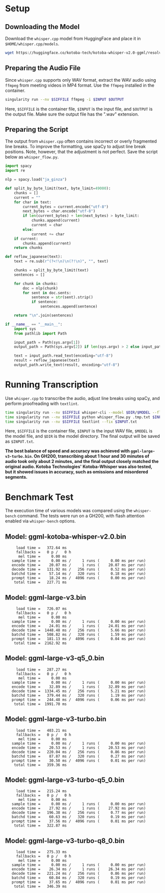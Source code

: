# Setup

## Downloading the Model

Download the `whisper.cpp` model from HuggingFace and place it in `$HOME/whisper.cpp/models`.

```bash
wget https://huggingface.co/kotoba-tech/kotoba-whisper-v2.0-ggml/resolve/main/ggml-large-v3-turbo.bin -P $HOME/whisper.cpp/models
```

## Preparing the Audio File

Since `whisper.cpp` supports only WAV format, extract the WAV audio using `ffmpeg` from meeting videos in MP4 format.
Use the `ffmpeg` installed in the container.

```bash
singularity run --nv $SIFFILE ffmpeg -i $INPUT $OUTPUT
```

Here, `$SIFFILE` is the container file, `$INPUT` is the input file, and `$OUTPUT` is the output file.
Make sure the output file has the ".wav" extension.

## Preparing the Script

The output from `whisper.cpp` often contains incorrect or overly fragmented line breaks.
To improve the formatting, use spaCy to adjust line break positions.
Note, however, that the adjustment is not perfect.
Save the script below as `whisper_flow.py`.

```python
import spacy
import re

nlp = spacy.load("ja_ginza")

def split_by_byte_limit(text, byte_limit=49000):
    chunks = []
    current = ""
    for char in text:
        current_bytes = current.encode("utf-8")
        next_bytes = char.encode("utf-8")
        if len(current_bytes) + len(next_bytes) > byte_limit:
            chunks.append(current)
            current = char
        else:
            current += char
    if current:
        chunks.append(current)
    return chunks

def reflow_japanese(text):
    text = re.sub(r"(?<!\n)\n(?!\n)", "", text)

    chunks = split_by_byte_limit(text)
    sentences = []

    for chunk in chunks:
        doc = nlp(chunk)
        for sent in doc.sents:
            sentence = str(sent).strip()
            if sentence:
                sentences.append(sentence)

    return "\n".join(sentences)

if __name__ == "__main__":
    import sys
    from pathlib import Path

    input_path = Path(sys.argv[1])
    output_path = Path(sys.argv[2]) if len(sys.argv) > 2 else input_path.with_suffix(".reflow.txt")

    text = input_path.read_text(encoding="utf-8")
    result = reflow_japanese(text)
    output_path.write_text(result, encoding="utf-8")
```

# Running Transcription

Use `whisper.cpp` to transcribe the audio, adjust line breaks using spaCy, and perform proofreading with `textlint`.

```bash
time singularity run --nv $SIFFILE whisper-cli --model $DIR/$MODEL --flash-attn --language ja --file $INPUT --output-txt --output-file .tmp
time singularity run --nv $SIFFILE python whisper_flow.py .tmp.txt $INPUT.txt
time singularity run --nv $SIFFILE textlint --fix $INPUT.txt
```

Here, `$SIFFILE` is the container file, `$INPUT` is the input WAV file, `$MODEL` is the model file, and `$DIR` is the model directory.
The final output will be saved as `$INPUT.txt`.


**The best balance of speed and accuracy was achieved with `ggml-large-v3-turbo.bin`.
On GH200, transcribing about 1 hour and 30 minutes of audio took only about 2 minutes, and the final output closely matched the original audio.
Kotoba Technologies' Kotoba-Whisper was also tested, but it showed issues in accuracy, such as omissions and misordered segments.**


# Benchmark Test

The execution time of various models was compared using the `whisper-bench` command.
The tests were run on a GH200, with flash attention enabled via `whisper-bench` options.

## Model: ggml-kotoba-whisper-v2.0.bin

```
     load time =   372.64 ms  
     fallbacks =   0 p /   0 h  
      mel time =     0.00 ms  
   sample time =     0.00 ms /     1 runs (     0.00 ms per run)  
   encode time =    20.07 ms /     1 runs (    20.07 ms per run)  
   decode time =   131.92 ms /   256 runs (     0.52 ms per run)  
   batchd time =    57.14 ms /   320 runs (     0.18 ms per run)  
   prompt time =    18.24 ms /  4096 runs (     0.00 ms per run)  
    total time =   227.71 ms  
```

## Model: ggml-large-v3.bin

```
     load time =   726.07 ms  
     fallbacks =   0 p /   0 h  
      mel time =     0.00 ms  
   sample time =     0.00 ms /     1 runs (     0.00 ms per run)  
   encode time =    24.01 ms /     1 runs (    24.01 ms per run)  
   decode time =  1448.48 ms /   256 runs (     5.66 ms per run)  
   batchd time =   508.82 ms /   320 runs (     1.59 ms per run)  
   prompt time =   181.13 ms /  4096 runs (     0.04 ms per run)  
    total time =  2162.92 ms  
```

## Model: ggml-large-v3-q5\_0.bin

```
     load time =   287.27 ms  
     fallbacks =   0 p /   0 h  
      mel time =     0.00 ms  
   sample time =     0.00 ms /     1 runs (     0.00 ms per run)  
   encode time =    32.89 ms /     1 runs (    32.89 ms per run)  
   decode time =  1334.45 ms /   256 runs (     5.21 ms per run)  
   batchd time =   379.44 ms /   320 runs (     1.19 ms per run)  
   prompt time =   244.48 ms /  4096 runs (     0.06 ms per run)  
    total time =  1991.70 ms  
```

## Model: ggml-large-v3-turbo.bin

```
     load time =   403.21 ms  
     fallbacks =   0 p /   0 h  
      mel time =     0.00 ms  
   sample time =     0.00 ms /     1 runs (     0.00 ms per run)  
   encode time =    20.53 ms /     1 runs (    20.53 ms per run)  
   decode time =   220.04 ms /   256 runs (     0.86 ms per run)  
   batchd time =    87.87 ms /   320 runs (     0.27 ms per run)  
   prompt time =    30.50 ms /  4096 runs (     0.01 ms per run)  
    total time =   359.36 ms  
```

## Model: ggml-large-v3-turbo-q5\_0.bin

```
     load time =   215.24 ms  
     fallbacks =   0 p /   0 h  
      mel time =     0.00 ms  
   sample time =     0.00 ms /     1 runs (     0.00 ms per run)  
   encode time =    27.92 ms /     1 runs (    27.92 ms per run)  
   decode time =   196.38 ms /   256 runs (     0.77 ms per run)  
   batchd time =    60.63 ms /   320 runs (     0.19 ms per run)  
   prompt time =    37.56 ms /  4096 runs (     0.01 ms per run)  
    total time =   322.87 ms  
```

## Model: ggml-large-v3-turbo-q8\_0.bin

```
     load time =   275.33 ms  
     fallbacks =   0 p /   0 h  
      mel time =     0.00 ms  
   sample time =     0.00 ms /     1 runs (     0.00 ms per run)  
   encode time =    26.34 ms /     1 runs (    26.34 ms per run)  
   decode time =   221.24 ms /   256 runs (     0.86 ms per run)  
   batchd time =    60.84 ms /   320 runs (     0.19 ms per run)  
   prompt time =    37.65 ms /  4096 runs (     0.01 ms per run)  
    total time =   346.39 ms  
```

